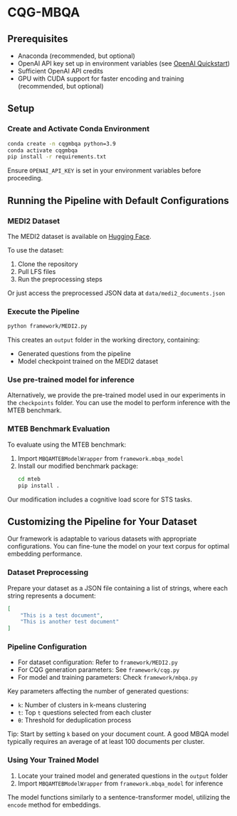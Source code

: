# CQG-MBQA

## Prerequisites
- Anaconda (recommended, but optional)
- OpenAI API key set up in environment variables (see [OpenAI Quickstart](https://platform.openai.com/docs/quickstart))
- Sufficient OpenAI API credits
- GPU with CUDA support for faster encoding and training (recommended, but optional)

## Setup

### Create and Activate Conda Environment
```bash
conda create -n cqgmbqa python=3.9
conda activate cqgmbqa
pip install -r requirements.txt
```
Ensure `OPENAI_API_KEY` is set in your environment variables before proceeding.

## Running the Pipeline with Default Configurations

### MEDI2 Dataset
The MEDI2 dataset is available on [Hugging Face](https://huggingface.co/datasets/GritLM/MEDI2/tree/main).

To use the dataset:
1. Clone the repository
2. Pull LFS files
3. Run the preprocessing steps

Or just access the preprocessed JSON data at `data/medi2_documents.json`

### Execute the Pipeline
```bash
python framework/MEDI2.py
```

This creates an `output` folder in the working directory, containing:
- Generated questions from the pipeline
- Model checkpoint trained on the MEDI2 dataset

### Use pre-trained model for inference
Alternatively, we provide the pre-trained model used in our experiments in the `checkpoints` folder. You can use the model to perform inference with the MTEB benchmark.

### MTEB Benchmark Evaluation
To evaluate using the MTEB benchmark:
1. Import `MBQAMTEBModelWrapper` from `framework.mbqa_model`
2. Install our modified benchmark package:
   ```bash
   cd mteb
   pip install .
   ```
Our modification includes a cognitive load score for STS tasks.

## Customizing the Pipeline for Your Dataset

Our framework is adaptable to various datasets with appropriate configurations. You can fine-tune the model on your text corpus for optimal embedding performance.

### Dataset Preprocessing
Prepare your dataset as a JSON file containing a list of strings, where each string represents a document:
```json
[
    "This is a test document",
    "This is another test document"
]
```


### Pipeline Configuration
- For dataset configuration: Refer to `framework/MEDI2.py`
- For CQG generation parameters: See `framework/cqg.py`
- For model and training parameters: Check `framework/mbqa.py`

Key parameters affecting the number of generated questions:
- `k`: Number of clusters in k-means clustering
- `t`: Top `t` questions selected from each cluster
- `θ`: Threshold for deduplication process

Tip: Start by setting `k` based on your document count. A good MBQA model typically requires an average of at least 100 documents per cluster.

### Using Your Trained Model
1. Locate your trained model and generated questions in the `output` folder
2. Import `MBQAMTEBModelWrapper` from `framework.mbqa_model` for inference

The model functions similarly to a sentence-transformer model, utilizing the `encode` method for embeddings.


